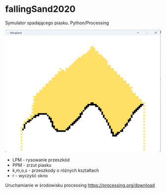 # fallingSand2020
Symulator spadającego piasku. Python/Processing

![piasek](sand.png)

- LPM - rysowanie przeszkód
- PPM - zrzut piasku
- k,m,o,s - przeszkody o różnych kształtach
- r - wyczyść okno

Uruchamianie w środowisku processing https://processing.org/download
